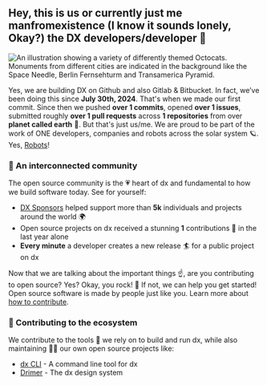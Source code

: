 ## Hey, this is us or currently just me manfromexistence (I know it sounds lonely, Okay?) the DX developers/developer 👋

![An illustration showing a variety of differently themed Octocats. Monuments from different cities are indicated in the background like the Space Needle, Berlin Fernsehturm and Transamerica Pyramid.](https://user-images.githubusercontent.com/3369400/133268513-5bfe2f93-4402-42c9-a403-81c9e86934b6.jpeg)

Yes, we are building DX on Github and also Gitlab & Bitbucket. In fact, we’ve been doing this since **July 30th, 2024**. That's when we made our first commit. Since then we pushed **over 1 commits**, opened **over 1 issues**, submitted roughly **over 1 pull requests** across **1 repositories** from over **planet called earth** 🤯. But that's just us/me. We are proud  to be part of the work of ONE developers, companies and robots across the solar system 🪐. Yes, [Robots](https://github.com/readme/featured/nasa-ingenuity-helicopter)!

### 🍿 An interconnected community

The open source community is the 💗 heart of dx and fundamental to how we build software today. See for yourself:

- [DX Sponsors](https://github.com/sponsors) helped support more than **5k** individuals and projects around the world 🌍
- Open source projects on dx received a stunning **1** contributions 🚀 in the last year alone
- **Every minute** a developer creates a new release 🏄 for a public project on dx

Now that we are talking about the important things ☝️, are you contributing to open source? Yes? Okay, you rock! 🎸 If not, we can help you get started! Open source software is made by people just like you. Learn more about [how to contribute](https://opensource.guide/).

### 🦦 Contributing to the ecosystem

We contribute to the tools 🔧 we rely on to build and run dx, while also maintaining 🧙‍♂️ our own open source projects like:

- [dx CLI](https://github.com/cli/cli) - A command line tool for dx
- [Drimer](https://github.com/primer/css) - The dx design system
